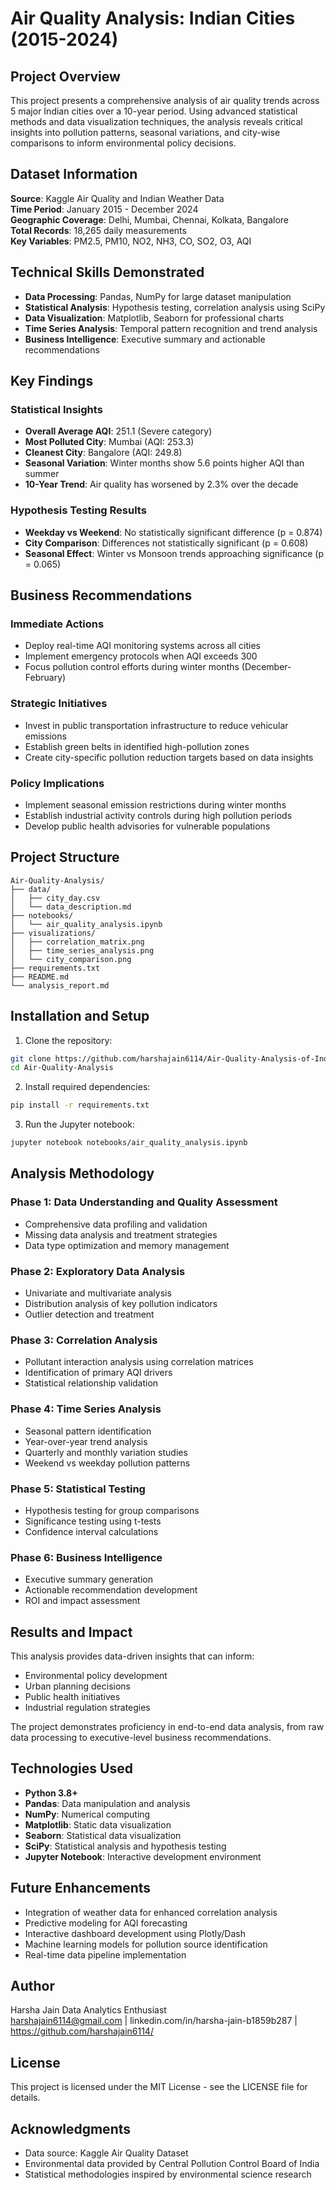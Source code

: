 # Air Quality Analysis: Indian Cities (2015-2024)

## Project Overview

This project presents a comprehensive analysis of air quality trends across 5 major Indian cities over a 10-year period. Using advanced statistical methods and data visualization techniques, the analysis reveals critical insights into pollution patterns, seasonal variations, and city-wise comparisons to inform environmental policy decisions.

## Dataset Information

**Source**: Kaggle Air Quality and Indian Weather Data  
**Time Period**: January 2015 - December 2024  
**Geographic Coverage**: Delhi, Mumbai, Chennai, Kolkata, Bangalore  
**Total Records**: 18,265 daily measurements  
**Key Variables**: PM2.5, PM10, NO2, NH3, CO, SO2, O3, AQI

## Technical Skills Demonstrated

- **Data Processing**: Pandas, NumPy for large dataset manipulation
- **Statistical Analysis**: Hypothesis testing, correlation analysis using SciPy
- **Data Visualization**: Matplotlib, Seaborn for professional charts
- **Time Series Analysis**: Temporal pattern recognition and trend analysis
- **Business Intelligence**: Executive summary and actionable recommendations

## Key Findings

### Statistical Insights
- **Overall Average AQI**: 251.1 (Severe category)
- **Most Polluted City**: Mumbai (AQI: 253.3)
- **Cleanest City**: Bangalore (AQI: 249.8)
- **Seasonal Variation**: Winter months show 5.6 points higher AQI than summer
- **10-Year Trend**: Air quality has worsened by 2.3% over the decade

### Hypothesis Testing Results
- **Weekday vs Weekend**: No statistically significant difference (p = 0.874)
- **City Comparison**: Differences not statistically significant (p = 0.608)
- **Seasonal Effect**: Winter vs Monsoon trends approaching significance (p = 0.065)

## Business Recommendations

### Immediate Actions
- Deploy real-time AQI monitoring systems across all cities
- Implement emergency protocols when AQI exceeds 300
- Focus pollution control efforts during winter months (December-February)

### Strategic Initiatives
- Invest in public transportation infrastructure to reduce vehicular emissions
- Establish green belts in identified high-pollution zones
- Create city-specific pollution reduction targets based on data insights

### Policy Implications
- Implement seasonal emission restrictions during winter months
- Establish industrial activity controls during high pollution periods
- Develop public health advisories for vulnerable populations

## Project Structure

```
Air-Quality-Analysis/
├── data/
│   ├── city_day.csv
│   └── data_description.md
├── notebooks/
│   └── air_quality_analysis.ipynb
├── visualizations/
│   ├── correlation_matrix.png
│   ├── time_series_analysis.png
│   └── city_comparison.png
├── requirements.txt
├── README.md
└── analysis_report.md
```

## Installation and Setup

1. Clone the repository:
```bash
git clone https://github.com/harshajain6114/Air-Quality-Analysis-of-Indian-Cities-from-2015-2024
cd Air-Quality-Analysis
```

2. Install required dependencies:
```bash
pip install -r requirements.txt
```

3. Run the Jupyter notebook:
```bash
jupyter notebook notebooks/air_quality_analysis.ipynb
```

## Analysis Methodology

### Phase 1: Data Understanding and Quality Assessment
- Comprehensive data profiling and validation
- Missing data analysis and treatment strategies
- Data type optimization and memory management

### Phase 2: Exploratory Data Analysis
- Univariate and multivariate analysis
- Distribution analysis of key pollution indicators
- Outlier detection and treatment

### Phase 3: Correlation Analysis
- Pollutant interaction analysis using correlation matrices
- Identification of primary AQI drivers
- Statistical relationship validation

### Phase 4: Time Series Analysis
- Seasonal pattern identification
- Year-over-year trend analysis
- Quarterly and monthly variation studies
- Weekend vs weekday pollution patterns

### Phase 5: Statistical Testing
- Hypothesis testing for group comparisons
- Significance testing using t-tests
- Confidence interval calculations

### Phase 6: Business Intelligence
- Executive summary generation
- Actionable recommendation development
- ROI and impact assessment

## Results and Impact

This analysis provides data-driven insights that can inform:
- Environmental policy development
- Urban planning decisions
- Public health initiatives
- Industrial regulation strategies

The project demonstrates proficiency in end-to-end data analysis, from raw data processing to executive-level business recommendations.

## Technologies Used

- **Python 3.8+**
- **Pandas**: Data manipulation and analysis
- **NumPy**: Numerical computing
- **Matplotlib**: Static data visualization
- **Seaborn**: Statistical data visualization
- **SciPy**: Statistical analysis and hypothesis testing
- **Jupyter Notebook**: Interactive development environment

## Future Enhancements

- Integration of weather data for enhanced correlation analysis
- Predictive modeling for AQI forecasting
- Interactive dashboard development using Plotly/Dash
- Machine learning models for pollution source identification
- Real-time data pipeline implementation

## Author

Harsha Jain
Data Analytics Enthusiast  
harshajain6114@gmail.com | linkedin.com/in/harsha-jain-b1859b287 | https://github.com/harshajain6114/

## License

This project is licensed under the MIT License - see the LICENSE file for details.

## Acknowledgments

- Data source: Kaggle Air Quality Dataset
- Environmental data provided by Central Pollution Control Board of India
- Statistical methodologies inspired by environmental science research

